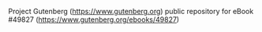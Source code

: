 Project Gutenberg (https://www.gutenberg.org) public repository for eBook #49827 (https://www.gutenberg.org/ebooks/49827)
